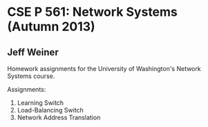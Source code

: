 # CSE P 561: Network Systems (Autumn 2013)
## Jeff Weiner

Homework assignments for the University of Washington's Network Systems
course.

Assignments:

1. Learning Switch
2. Load-Balancing Switch
3. Network Address Translation
